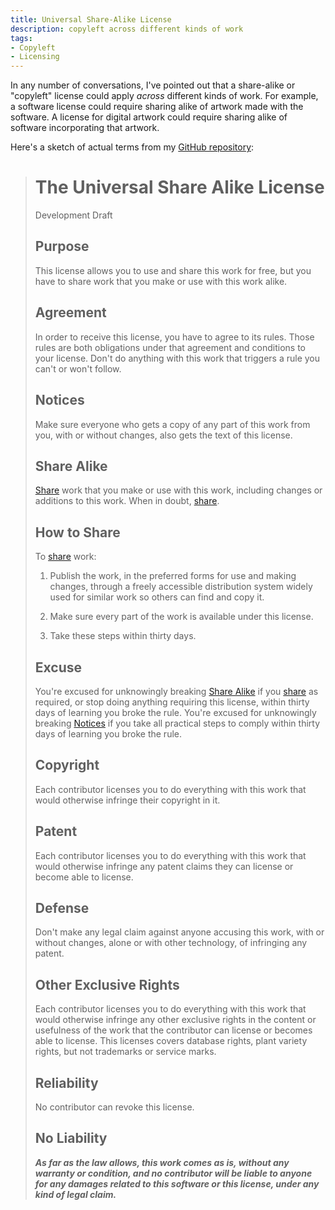```yaml
---
title: Universal Share-Alike License
description: copyleft across different kinds of work
tags:
- Copyleft
- Licensing
---
```


In any number of conversations, I've pointed out that a share-alike or "copyleft" license could apply _across_ different kinds of work.  For example, a software license could require sharing alike of artwork made with the software.  A license for digital artwork could require sharing alike of software incorporating that artwork.

Here's a sketch of actual terms from my [GitHub repository](https://github.com/berneout/universal-copyleft-license):

> # The Universal Share Alike License
>
> Development Draft
>
> ## Purpose
>
> This license allows you to use and share this work for free, but you have to share work that you make or use with this work alike.
>
> ## Agreement
>
> In order to receive this license, you have to agree to its rules.  Those rules are both obligations under that agreement and conditions to your license.  Don't do anything with this work that triggers a rule you can't or won't follow.
>
> ## Notices
>
> Make sure everyone who gets a copy of any part of this work from you, with or without changes, also gets the text of this license.
>
> ## Share Alike
>
> [Share](#how-to-share) work that you make or use with this work, including changes or additions to this work.  When in doubt, [share](#how-to-share).
>
> ## How to Share
>
> To [share](#how-to-share) work:
>
> 1.  Publish the work, in the preferred forms for use and making changes, through a freely accessible distribution system widely used for similar work so others can find and copy it.
>
> 2.  Make sure every part of the work is available under this license.
>
> 3.  Take these steps within thirty days.
>
> ## Excuse
>
> You're excused for unknowingly breaking [Share Alike](#share-alike) if you [share](#how-to-share) as required, or stop doing anything requiring this license, within thirty days of learning you broke the rule.  You're excused for unknowingly breaking [Notices](#notices) if you take all practical steps to comply within thirty days of learning you broke the rule.
>
> ## Copyright
>
> Each contributor licenses you to do everything with this work that would otherwise infringe their copyright in it.
>
> ## Patent
>
> Each contributor licenses you to do everything with this work that would otherwise infringe any patent claims they can license or become able to license.
>
> ## Defense
>
> Don't make any legal claim against anyone accusing this work, with or without changes, alone or with other technology, of infringing any patent.
>
> ## Other Exclusive Rights
>
> Each contributor licenses you to do everything with this work that would otherwise infringe any other exclusive rights in the content or usefulness of the work that the contributor can license or becomes able to license.  This licenses covers database rights, plant variety rights, but not trademarks or service marks.
>
> ## Reliability
>
> No contributor can revoke this license.
>
> ## No Liability
>
> ***As far as the law allows, this work comes as is, without any warranty or condition, and no contributor will be liable to anyone for any damages related to this software or this license, under any kind of legal claim.***
